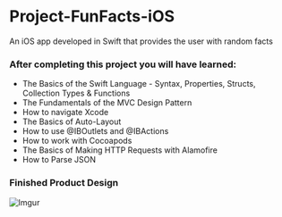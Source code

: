 # Project-FunFacts-iOS
An iOS app developed in Swift that provides the user with random facts   

### After completing this project you will have learned:
* The Basics of the Swift Language - Syntax, Properties, Structs, Collection Types & Functions 
* The Fundamentals of the MVC Design Pattern
* How to navigate Xcode
* The Basics of Auto-Layout
* How to use @IBOutlets and @IBActions
* How to work with Cocoapods
* The Basics of Making HTTP Requests with Alamofire
* How to Parse JSON

### Finished Product Design   

![Imgur](http://i.imgur.com/9rx5hb1.png)
